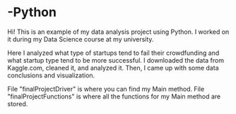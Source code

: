# -Python
Hi! This is an example of my data analysis project using Python. I worked on it during my Data Science course at my university.

Here I analyzed what type of startups tend to fail their crowdfunding and what startup type tend to be more successful.
I downloaded the data from Kaggle.com, cleaned it, and analyzed it. Then, I came up with some data conclusions and visualization.

File "finalProjectDriver" is where you can find my Main method. 
File "finalProjectFunctions" is where all the functions for my Main method are stored.
